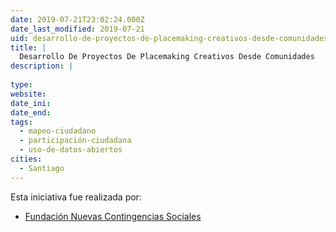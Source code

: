 ```yaml
---
date: 2019-07-21T23:02:24.000Z
date_last_modified: 2019-07-21
uid: desarrollo-de-proyectos-de-placemaking-creativos-desde-comunidades
title: |
  Desarrollo De Proyectos De Placemaking Creativos Desde Comunidades
description: |
  
type: 
website: 
date_ini: 
date_end: 
tags:
  - mapeo-ciudadano
  - participación-ciudadana
  - uso-de-datos-abiertos
cities: 
  - Santiago
---
```


Esta iniciativa fue realizada por:

- [Fundación Nuevas Contingencias Sociales](/organizaciones/fundacion-nuevas-contingencias-sociales)

